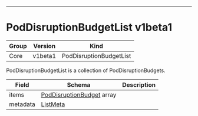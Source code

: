 

-----------
# PodDisruptionBudgetList v1beta1



Group        | Version     | Kind
------------ | ---------- | -----------
Core | v1beta1 | PodDisruptionBudgetList







PodDisruptionBudgetList is a collection of PodDisruptionBudgets.



Field        | Schema     | Description
------------ | ---------- | -----------
items | [PodDisruptionBudget](#poddisruptionbudget-v1beta1) array | 
metadata | [ListMeta](#listmeta-unversioned) | 






